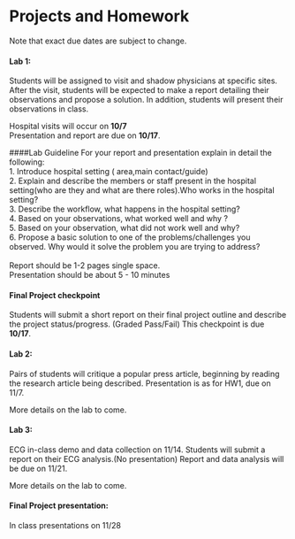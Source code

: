 # Projects and Homework

Note that exact due dates are subject to change.


#### Lab 1:  
Students will be assigned to visit and shadow physicians at specific sites. After the visit, students will be expected to make a report detailing their observations and propose a solution. In addition, students will present their observations in class.

Hospital visits will occur on **10/7** <br />
Presentation and report are due on **10/17**. <br />

####Lab Guideline
For your report and presentation explain in detail the following:<br />
	1. Introduce hospital setting ( area,main contact/guide) <br />
	2. Explain and describe the members or staff present in the hospital setting(who are they and what are there roles).Who works 
		in the hospital setting?<br />
	3. Describe the workflow, what happens in the hospital setting?<br />
	4. Based on your observations, what worked well and why ?<br />
	5. Based on your observation, what did not work well and why?<br />
	6. Propose a basic solution to one of the problems/challenges you observed. Why would it solve the problem you are trying to 
		address?<br />
<br />
Report should be 1-2 pages single space.<br />
Presentation should be about  5 - 10 minutes <br />

#### Final Project checkpoint
Students will submit a short report on their final project outline and describe the project status/progress. (Graded Pass/Fail) This checkpoint is due **10/17**.

#### Lab 2: 
Pairs of students will critique a popular press article, beginning by reading the research article being described. Presentation is as for HW1, due on 11/7.

More details on the lab to come.

#### Lab 3: 
ECG in-class demo and data collection on 11/14. Students will submit a report on their ECG analysis.(No presentation)
Report and data analysis will be due  on 11/21.

More details on the lab to come.

#### Final Project presentation: 
In class presentations on 11/28




